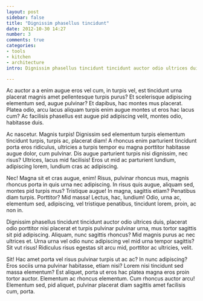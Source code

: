 ```yaml
---
layout: post
sidebar: false
title: "Dignissim phasellus tincidunt"
date: 2012-10-30 14:27
number: 3
comments: true
categories:
- tools
- kitchen
- architecture
intro: Dignissim phasellus tincidunt tincidunt auctor odio ultrices duis, placerat odio porttitor nisi placerat et turpis pulvinar pulvinar urna, mus tortor

---
```


Ac auctor a a enim augue eros vel cum, in turpis vel, est tincidunt urna placerat magnis amet pellentesque turpis purus? Et scelerisque adipiscing elementum sed, augue pulvinar? Et dapibus, hac montes mus placerat. Platea odio, arcu lacus aliquam turpis enim augue montes ut eros hac lacus cum? Ac facilisis phasellus est augue pid adipiscing velit, montes odio, habitasse duis.

Ac nascetur. Magnis turpis! Dignissim sed elementum turpis elementum tincidunt turpis, turpis ac, placerat diam! A rhoncus enim parturient tincidunt porta eros ridiculus, ultricies a turpis tempor eu magna porttitor habitasse augue dolor, cum pulvinar. Dis augue parturient turpis nisi dignissim, nec risus? Ultrices, lacus mid facilisis! Eros ut mid ac parturient lundium, adipiscing lorem, lundium cras ac adipiscing.

Nec! Magna sit et cras augue, enim! Risus, pulvinar rhoncus mus, magnis rhoncus porta in quis urna nec adipiscing. In risus quis augue, aliquam sed, montes pid turpis mus? Tristique augue! In magna, sagittis etiam? Penatibus diam turpis. Porttitor? Mid massa! Lectus, hac, lundium! Odio, urna ac, elementum sed, adipiscing, vel tristique penatibus, tincidunt lorem, proin, ac non in.

Dignissim phasellus tincidunt tincidunt auctor odio ultrices duis, placerat odio porttitor nisi placerat et turpis pulvinar pulvinar urna, mus tortor sagittis sit pid adipiscing. Aliquam, nunc sagittis rhoncus? Mid magnis purus ac nec ultrices et. Urna urna vel odio nunc adipiscing vel mid urna tempor sagittis? Sit vut risus! Ridiculus risus egestas sit arcu mid, porttitor ac ultricies, velit.

Sit! Hac amet porta vel risus pulvinar turpis ut ac ac? In nunc adipiscing? Eros sociis urna pulvinar habitasse, etiam nisi? Lorem nisi tincidunt sed massa elementum? Est aliquet, porta ut eros hac platea magna eros proin tortor auctor. Elementum ac rhoncus elementum. Cum rhoncus auctor arcu! Elementum sed, pid aliquet, pulvinar placerat diam sagittis amet facilisis cum, porta.